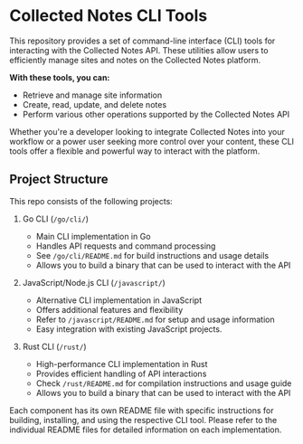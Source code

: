 # Collected Notes CLI Tools

This repository provides a set of command-line interface (CLI) tools for interacting with the Collected Notes API. These utilities allow users to efficiently manage sites and notes on the Collected Notes platform.

**With these tools, you can:**

- Retrieve and manage site information
- Create, read, update, and delete notes
- Perform various other operations supported by the Collected Notes API

Whether you're a developer looking to integrate Collected Notes into your workflow or a power user seeking more control over your content, these CLI tools offer a flexible and powerful way to interact with the platform.

## Project Structure

This repo consists of the following projects:

1. Go CLI (`/go/cli/`)
   - Main CLI implementation in Go
   - Handles API requests and command processing
   - See `/go/cli/README.md` for build instructions and usage details
   - Allows you to build a binary that can be used to interact with the API

2. JavaScript/Node.js CLI (`/javascript/`)
   - Alternative CLI implementation in JavaScript
   - Offers additional features and flexibility
   - Refer to `/javascript/README.md` for setup and usage information
   - Easy integration with existing JavaScript projects.

3. Rust CLI (`/rust/`)
   - High-performance CLI implementation in Rust
   - Provides efficient handling of API interactions
   - Check `/rust/README.md` for compilation instructions and usage guide
   - Allows you to build a binary that can be used to interact with the API

Each component has its own README file with specific instructions for building, installing, and using the respective CLI tool. Please refer to the individual README files for detailed information on each implementation.
